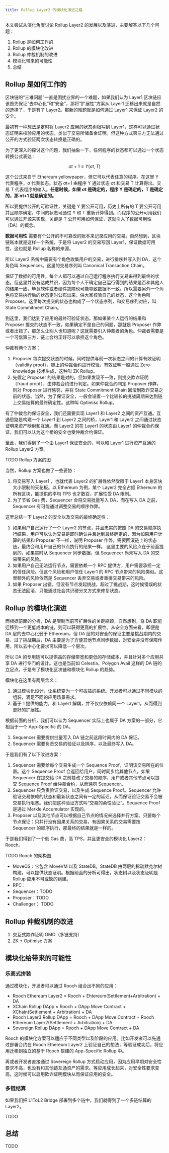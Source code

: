 ```yaml
---
title: Rollup Layer2 的模块化演进之路
---
```


本文尝试从演化角度讨论 Rollup Layer2 的发展以及演进，主要解答以下几个问题：

1. Rollup 是如何工作的
2. Rollup 的模块化改进
3. Rollup 仲裁机制的改进
4. 模块化带来的可能性
5. 总结

## Rollup 是如何工作的

区块链的“三难问题”一直是困扰业界的一个难题，如果我们认为 Layer1 区块链应该首先保证“去中心化”和“安全”，那将“扩展性”方案从 Layer1 迁移出来就是自然的选择了，于是有了 Layer2。那新的难题就是如何通过 Layer1 来保证 Layer2 的安全。

最初有一种想法是定时将 Layer2 应用的状态树根写到 Layer1，这样可以通过状态证明来校验应用的状态，类似于交易所储备金证明。但这种方式第三方无法通过公开的方式验证两次状态转换是正确的。

为了更深入的探讨这个问题，我们抽象一下，任何程序的状态都可以通过一个状态转换公式表达：
```math
σt+1 ≡ Υ(σt, T)
```
这个公式来自于 Ethereum yellowpaper，但它可以代表任意的程序。在这里 Υ 代表程序，σ 代表状态。状态 σt+1 由程序 Y 通过状态 σt 和交易 T 计算得出。交易 T 代表程序的输入。**任意时候，如果 σt 是确定的，程序 Y 是确定的，T 是确定的，那 σt+1 就是确定的。**

所以要提供公开的可验证性，关键是 Y 要公开可用，历史上所有的 T 要公开可用并且顺序确定，中间的状态可通过 Y 和 T 重新计算得到。而程序的公开可用我们可以通过开源来实现，关键是 T 公开可用如何保证，这就引入了数据可用性（DA）的概念。

**数据可用性** 需要有个公开的不可篡改的账本来记录应用的交易。自然想到，区块链账本就是这样一个系统，于是将 Layer2 的交易写回 Layer1，保证数据可用性，这也就是 Rollup 名称的来源。

所以 Layer2 系统中需要有个角色收集用户的交易，进行排序并写入到 DA，这个角色叫 Sequencer。这里的交易序列叫 Canonical Transaction Chain。

保证了数据的可用性，每个人都可以通过自己运行程序执行交易来得到最终的状态。但这里并没有达成共识，因为每个人不确定自己运行得到的结果是否和其他人的结果一致，毕竟软件或者硬件故障也可能导致数据不一致。所以需要另外一个角色将交易执行后的状态定时公布出来，供大家校验自己的状态，这个角色叫 Proposer。这里每次提交的状态也构成了一个状态序列，和交易序列对应，叫 State Commitment Chain。

到这里，我们达到了应用的最终可验证状态。那如果某个人运行的结果和 Proposer 提交的状态不一致，如果确定不是自己的问题，那就是 Proposer 作弊或者出错了，那怎么让别人也知道呢？这就需要引入仲裁者的角色。仲裁者需要是一个可信第三方，链上合约正好可以承担这个角色。

仲裁有两个方案：

1. Proposer 每次提交状态的时候，同时提供与前一次状态之间的计算有效证明（validity proof），链上的仲裁合约进行校验。有效证明一般通过 Zero knowledge 技术生成，这种叫 ZK Rollup。
2. 先假定 Proposer 的结果是对的，但如果发现不一致，则提交欺诈证明（fraud proof），由仲裁合约进行判定。如果仲裁合约判定 Proposer 作弊，则对 Proposer 进行惩罚，并将 State Commitment Chain 回滚到欺诈交易之前的状态。当然，为了保证安全，一般会设置一个比较长的挑战周期来达到链上交易结算的最终确定性。这种叫 Optimisc Rollup。

有了仲裁合约保证安全，我们还需要实现 Layer1 和 Layer2 之间的资产互通。互通思路是构建一个 Layer1 到 Layer2 之间的桥，Layer1 和 Layer2 之间通过状态证明来资产映射和互通。而 Layer2 的在 Layer1 的状态由 Layer1 的仲裁合约保证，我们可以认为这个桥的安全也受仲裁合约保证。

至此，我们得到了一个由 Layer1 保证安全的，可以和 Layer1 进行资产互通的 Rollup Layer2 方案。

TODO Rollup 方案的图

当然，Rollup 方案也做了一些妥协：

1. 将交易写入 Layer1 ，也就代表 Layer2 的扩展性依然受限于 Layer1 本身区块大小限制的天花板。以 Ethereum 为例，某个 Layer2 完全占据 Ethereum 的所有区块，能提供的平均 TPS 也才数百，扩展性受 DA 限制。
2. 为了节省 Gas 费，Sequencer 会将交易批量写入 DA，而在写入 DA 之前，Sequencer 有可能通过调整交易的顺序作弊。 

这里总结一下 Layer2 的安全以及交易的最终确定性：

1. 如果用户自己运行了一个 Layer2 的节点，并且忠实的按照 DA 的交易顺序执行结果，用户可以认为交易是即时确认并且达到最终确定的，因为如果用户计算的结果和 Proposer 不一样，说明 Proposer 作弊，需要回滚链上的状态链，最终会和用户自己的节点执行的结果一样。 这里主要的风险点在于前面提到的，如果实时从 Sequencer 同步数据，但 Sequencer 尚未写入 DA 的交易带来的风险。
2. 如果用户自己无法运行节点，需要依赖一个 RPC 提供方，用户需要承担一定的信任风险。但这个风险和用户信任 Layer1 的 RPC 节点带来的风险类似。这里额外的风险依然是  Sequencer 丢弃交易或者重排交易带来的风险。
3. 如果 Proposer 出错，但没有节点发起挑战，超过了挑战期，这时候错误的状态无法回滚，只能通过社会共识硬分叉方式来修复状态。

## Rollup 的模块化演进

而根据前面的分析，DA 是限制当前可扩展性的关键瓶颈，自然想到，将 DA 职能迁移到一个更低成本的链，则可以获得更高的扩展性。从安全方面来看，即便是 DA 层的去中心化弱于 Ethereum，但 DA 层的对安全的保证主要是挑战期内的交易，过了挑战期后，DA 主要是为了方便其他节点同步数据，对安全并没有保障作用，所以去中心化要求可以降低一个层次。

所以 DA 的专用链可以提供高的存储带宽和更低的存储成本，并且针对多个应用共享 DA 进行专门的设计。这也是当前如 Celestia，Polygon Avail 这样的 DA 链的立足点。于是有了模块化区块链和模块化 Rollup 的趋势。

模块化在这里有两层含义：

1. 通过模块化设计，让系统变为一个可拔插的系统。开发者可以通过不同模块的组装，满足不同的应用场景需求。
2. 基于 1 提供的能力，和 Layer1 解耦，并不仅仅依赖同一个 Layer1，从而得到更好的扩展性。

根据前面的分析，我们可以认为 Sequencer 实际上也属于 DA 方案的一部分，它相当于一个 App-Specific 的 DA。

1. Sequencer 需要提供批量写入 DA 链之前这段时间内的 DA 保证。
2. Sequencer 需要负责交易的验证以及排序，以及最终写入 DA。

于是我们有了以下改进方案：

1. Sequencer 需要给每个交易生成一个 Sequence Proof，证明该交易所在的位置。这个 Sequence Proof 会返回给用户，同时同步给其他节点。如果 Sequencer 在提交给 DA 之前篡改了交易的顺序，用户或者其他节点可以提交 Sequence Proof 给仲裁合约，从而惩罚 Sequencer。
2. Sequencer 只负责验证交易，以及生成 Sequence Proof。Sequencer 允许验证交易依赖的状态和最新状态之间有一定的延迟，从而保证验证交易不会被交易执行阻塞。我们把这种验证方式叫“交易的柔性验证”。Sequence Proof 是通过 Merkle Accumulator 实现的。
3. Proposer 以及其他节点可以根据自己节点的情况来选择并行方案。只要每个节点保证：只并行没有因果关系的交易，有因果关系的交易需要按 Sequencer 的顺序执行，那最终的结果就是一样的。

于是我们得到了一个低 Gas 费，高 TPS，并且更安全的模块化 Layer2： Rooch。

TODO Rooch 的架构图

* MoveOS：它包含 MoveVM 以及 StateDB。StateDB 由两层的稀疏默克尔树构建，可以提供状态证明。根据前面的分析可得出，状态树以及状态证明是 Rollup 应用不可或缺的组建。
* RPC：
* Sequencer：TODO
* Proposer：TODO
* Challenger： TODO

## Rollup 仲裁机制的改进

1. 交互式欺诈证明 OMO（多链支持）
2. ZK + Optimisc 方案

## 模块化给带来的可能性

### 乐高式拼装

通过模块化，开发者可以通过 Rooch 组合出不同的应用：

* Rooch Ethereum Layer2 = Rooch + Ehtereum(Settlement+Arbitration) + DA  
* XChain Rollup DApp = Rooch + DApp Move Contract + XChain(Settlement + Arbitration) + DA
* Rooch Layer3 Rollup DApp = Rooch + DApp Move Contract + Rooch Ethereum Layer2(Settlement + Arbitration) + DA
* Sovereign Rollup DApp = Rooch + DApp Move Contract + DA

Rooch 的模块化方案可以适应于不同类型以及阶段的应用。比如开发者可以先通过部署合约在 Rooch Ethereum Layer2 上验证自己的想法，等验证成功后，将应用迁移到独立的基于 Rooch 搭建的 App-Specific Rollup 中。

再或者开发者直接通过 Sovereign Rollup 方式启动应用，因为应用早期对安全性要求不高，也没有和其他链互通资产的需求。等应用成长起来，对安全性要求变高，这时候可以启用欺诈证明模块从而保证应用的安全。

### 多链结算

如果我们把 L1ToL2 Bridge 部署到多个链中，我们就得到了一个多链结算的 Layer2。

TODO

## 总结

TODO

